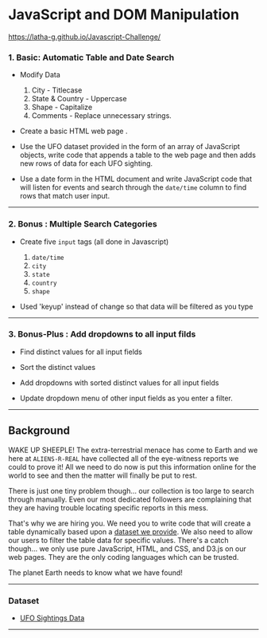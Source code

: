 # JavaScript and DOM Manipulation

https://latha-g.github.io/Javascript-Challenge/

### 1. Basic: Automatic Table and Date Search

* Modify Data

  1. City - Titlecase
  2. State & Country - Uppercase
  3. Shape - Capitalize
  4. Comments - Replace unnecessary strings.

* Create a basic HTML web page .

* Use the UFO dataset provided in the form of an array of JavaScript objects, write code that appends a table to the web page and then adds new rows of data for each UFO sighting.

* Use a date form in the HTML document and write JavaScript code that will listen for events and search through the `date/time` column to find rows that match user input.

- - -

### 2. Bonus : Multiple Search Categories

* Create five `input` tags (all done in Javascript)
  1. `date/time`
  2. `city`
  3. `state`
  4. `country`
  5. `shape`

* Used 'keyup' instead of change so that data will be filtered as you type

- - -

### 3. Bonus-Plus : Add dropdowns to all input filds

* Find distinct values for all input fields

* Sort the distinct values

* Add dropdowns with sorted distinct values for all input fields

* Update dropdown menu of other input fields as you enter a filter.

- - -

## Background

WAKE UP SHEEPLE! The extra-terrestrial menace has come to Earth and we here at `ALIENS-R-REAL` have collected all of the eye-witness reports we could to prove it! All we need to do now is put this information online for the world to see and then the matter will finally be put to rest.

There is just one tiny problem though... our collection is too large to search through manually. Even our most dedicated followers are complaining that they are having trouble locating specific reports in this mess.

That's why we are hiring you. We need you to write code that will create a table dynamically based upon a [dataset we provide](StarterCode/static/js/data.js). We also need to allow our users to filter the table data for specific values. There's a catch though... we only use pure JavaScript, HTML, and CSS, and D3.js on our web pages. They are the only coding languages which can be trusted.

 The planet Earth needs to know what we have found!

- - -

### Dataset

* [UFO Sightings Data](StarterCode/static/js/data.js)

- - -
